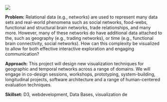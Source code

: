 ![](https://vishub.net/figures/vistorian.png)

**Problem:** Relational data (e.g., networks) are used to represent many data sets and real-world phenomena such as social networks, food-webs, functional and structural brain networks, trade relationships, and many more. However, many of these networks do have additional data attached to the, such as geography (e.g., trading networks), or time (e.g., functional brain connectivity, social networks). How can this complexity be visualized to allow for both effective interactive exploration and engaging communication? 

**Approach:** This project will design new visualization techniques for geographic and temporal networks across a range of domains. We will engage in co-design sessions, workshops, prototyping, system-building, longitudinal projects, software architecture and a range of human-centered evaluation techniques. 

**Skillset:** D3, webdevelopment, Data Bases, visualization de

